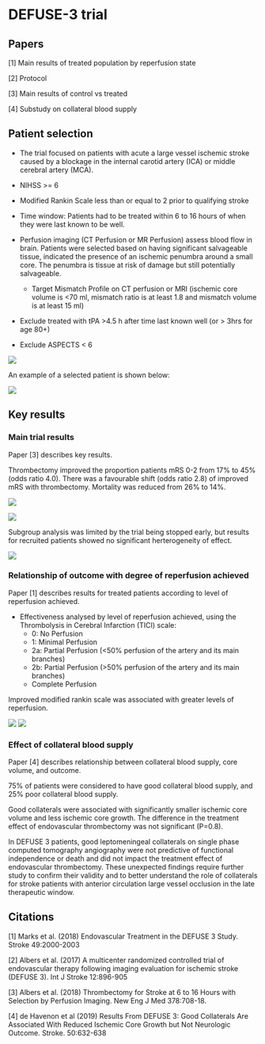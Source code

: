 # DEFUSE-3 trial

## Papers

[1] Main results of treated population by reperfusion state

[2] Protocol

[3] Main results of control vs treated

[4] Substudy on collateral blood supply

## Patient selection

* The trial focused on patients with acute a large vessel ischemic stroke caused by a blockage in the internal carotid artery (ICA) or middle cerebral artery (MCA).

* NIHSS >= 6

* Modified Rankin Scale less than or equal to 2 prior to qualifying stroke

* Time window: Patients had to be treated within 6 to 16 hours of when they were last known to be well.

* Perfusion imaging (CT Perfusion or MR Perfusion) assess blood flow in brain. Patients were selected based on having significant salvageable tissue, indicated the presence of an ischemic penumbra around a small core. The penumbra is tissue at risk of damage but still potentially salvageable.
  * Target Mismatch Profile on CT perfusion or MRI (ischemic core volume is <70 ml, mismatch ratio is at least 1.8 and mismatch volume is at least 15 ml)
  
* Exclude treated with tPA >4.5 h after time last known well (or > 3hrs for age 80+)

* Exclude ASPECTS < 6

![](./images/defuse_08.png)

An example of a selected patient is shown below:

![](./images/defuse_05.png)

## Key results

### Main trial results

Paper [3] describes key results.

Thrombectomy improved the proportion patients mRS 0-2 from 17% to 45% (odds ratio 4.0). There was a favourable shift (odds ratio 2.8) of improved mRS with thrombectomy. Mortality was reduced from 26% to 14%.

![](./images/defuse_06.png)

![](./images/defuse_07.png)

Subgroup analysis was limited by the trial being stopped early, but results for recruited patients showed no significant herterogeneity of effect.

![](./images/defuse_09.png)

### Relationship of outcome with degree of reperfusion achieved

Paper [1] describes results for treated patients according to level of reperfusion achieved.

* Effectiveness analysed by level of reperfusion achieved, using the Thrombolysis in Cerebral Infarction (TICI) scale:
  * 0: No Perfusion
  * 1: Minimal Perfusion
  * 2a: Partial Perfusion (<50% perfusion of the artery and its main branches)
  * 2b: Partial Perfusion (>50% perfusion of the artery and its main branches)
  * Complete Perfusion
  
Improved modified rankin scale was associated with greater levels of reperfusion.

![](./images/defuse_04.png)
![](./images/defuse_03.png)

### Effect of collateral blood supply 

Paper [4] describes relationship between collateral blood supply, core volume, and outcome.

75% of patients were considered to have good collateral blood supply, and 25% poor collateral blood supply.

Good collaterals were associated with significantly smaller ischemic core volume and less ischemic core growth. The difference in the treatment effect of endovascular thrombectomy was not significant (P=0.8).

In DEFUSE 3 patients, good leptomeningeal collaterals on single phase computed tomography angiography were not predictive of functional independence or death and did not impact the treatment effect of endovascular thrombectomy. These unexpected findings require further study to confirm their validity and to better understand the role of collaterals for stroke patients with anterior circulation large vessel occlusion in the late therapeutic window.

## Citations

[1] Marks et al. (2018) Endovascular Treatment in the DEFUSE 3 Study. Stroke 49:2000-2003

[2] Albers et al. (2017) A multicenter randomized controlled trial of endovascular therapy following imaging evaluation for ischemic stroke (DEFUSE 3). Int J Stroke 12:896-905

[3] Albers et al. (2018) Thrombectomy for Stroke at 6 to 16 Hours with Selection by Perfusion Imaging. New Eng J Med 378:708-18.

[4] de Havenon et al (2019) Results From DEFUSE 3: Good Collaterals Are Associated With Reduced Ischemic Core Growth but Not Neurologic Outcome. Stroke. 50:632-638


